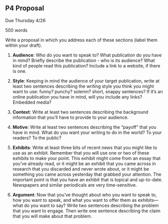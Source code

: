 ## P4 Proposal    

Due Thursday 4/26

500 words

Write a proposal in which you address each of these sections (label them within your draft).

1. **Audience**: Who do you want to speak to? What publication do you have in mind? Briefly describe the publication - who is its audience? What kind of people read this publication? Include a link to a website, if there is one.  

2. **Style**: Keeping in mind the audience of your target publication, write at least two sentences describing the writing style you think you might want to use: funny? punchy? solemn? short, snappy sentences? If it’s an online publication you have in mind, will you include any links? Embedded media?

3. **Context**: Write at least two sentences describing the background information that you’ll have to provide to your audience.

4. **Motive**: Write at least two sentences describing the “payoff” that you have in mind. What do you want your writing to do in the world? To your readers? To the public?

5. **Exhibits**: Write at least three bits of recent news that you might like to use as an exhibit. Remember that you will use one or two of these exhibits to make your point. This exhibit might come from an essay that you’ve already read, or it might be an exhibit that you came across in research that you discarded and never wrote about, or it might be something you came across yesterday that grabbed your attention. The important point is that you have an exhibit that is topical and up-to-date. Newspapers and similar periodicals are very time-sensitive.

6. **Argument**: Now that you’ve thought about who you want to speak to, how you want to speak, and what you want to offer them as exhibits—what do you want to say? Write two sentences describing the problem that you want to engage. Then write one sentence describing the claim that you will make about that problem.
